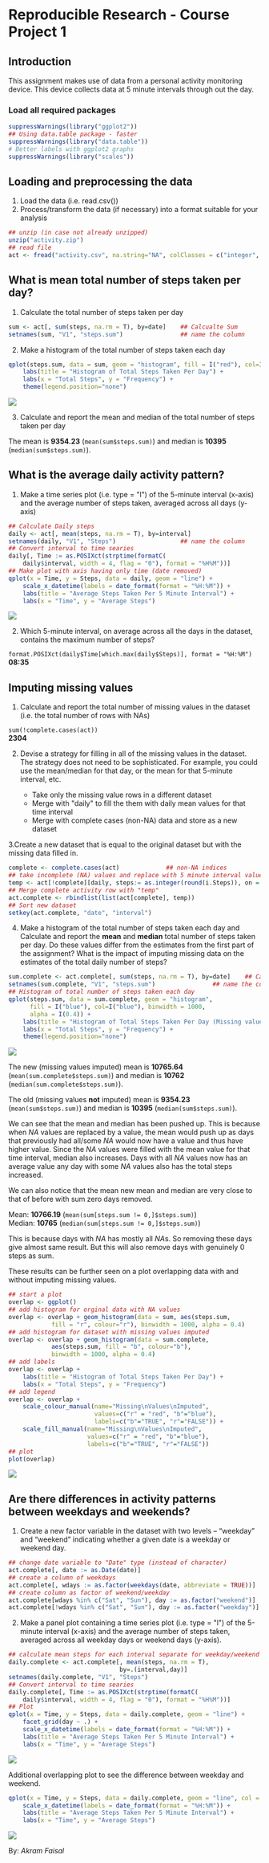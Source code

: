 # Reproducible Research - Course Project 1


Introduction
------------

This assignment makes use of data from a personal activity monitoring device. This device collects data at 5 minute intervals through out the day.

### Load all required packages ###

```r
suppressWarnings(library("ggplot2"))
## Using data.table package - faster
suppressWarnings(library("data.table"))
# Better labels with ggplot2 graphs
suppressWarnings(library("scales"))
```


Loading and preprocessing the data
----------------------------------

1. Load the data (i.e. read.csv())
2. Process/transform the data (if necessary) into a format suitable for your analysis


```r
## unzip (in case not already unzipped)
unzip("activity.zip")
## read file
act <- fread("activity.csv", na.string="NA", colClasses = c("integer", "Date", "integer"))
```


What is mean total number of steps taken per day?
-------------------------------------------------

1. Calculate the total number of steps taken per day


```r
sum <- act[, sum(steps, na.rm = T), by=date]    ## Calcualte Sum
setnames(sum, "V1", "steps.sum")                ## name the column
```

2. Make a histogram of the total number of steps taken each day


```r
qplot(steps.sum, data = sum, geom = "histogram", fill = I("red"), col=I("red"), binwidth = 1000, alpha = I(0.4)) +
    labs(title = "Histogram of Total Steps Taken Per Day") +
    labs(x = "Total Steps", y = "Frequency") + 
    theme(legend.position="none")
```

![](PA1_template_files/figure-html/unnamed-chunk-4-1.png)

3. Calculate and report the mean and median of the total number of steps taken per day

The mean is **9354.23** (`mean(sum$steps.sum)`) and median is **10395** (`median(sum$steps.sum)`). 


What is the average daily activity pattern?
-------------------------------------------

1. Make a time series plot (i.e. type = "l") of the 5-minute interval (x-axis) and the average number of steps taken, averaged across all days (y-axis)


```r
## Calculate Daily steps
daily <- act[, mean(steps, na.rm = T), by=interval]
setnames(daily, "V1", "Steps")                  ## name the column
## Convert interval to time searies
daily[, Time := as.POSIXct(strptime(formatC(
    daily$interval, width = 4, flag = "0"), format = "%H%M"))]
## Make plot with axis having only time (date removed)
qplot(x = Time, y = Steps, data = daily, geom = "line") +
    scale_x_datetime(labels = date_format(format = "%H:%M")) +
    labs(title = "Average Steps Taken Per 5 Minute Interval") +
    labs(x = "Time", y = "Average Steps")
```

![](PA1_template_files/figure-html/unnamed-chunk-5-1.png)

2. Which 5-minute interval, on average across all the days in the dataset, contains the maximum number of steps?

`format.POSIXct(daily$Time[which.max(daily$Steps)], format = "%H:%M")`  
**08:35**


Imputing missing values
-----------------------

1. Calculate and report the total number of missing values in the dataset (i.e. the total number of rows with NAs)

`sum(!complete.cases(act))`  
**2304**

2. Devise a strategy for filling in all of the missing values in the dataset. The strategy does not need to be sophisticated. For example, you could use the mean/median for that day, or the mean for that 5-minute interval, etc.

    - Take only the missing value rows in a different dataset
    - Merge with "daily" to fill the them with daily mean values for that time interval
    - Merge with complete cases (non-NA) data and store as a new dataset  

3.Create a new dataset that is equal to the original dataset but with the missing data filled in.


```r
complete <- complete.cases(act)             ## non-NA indices
## take incomplete (NA) values and replace with 5 minute interval values in a "temp" dataset
temp <- act[!complete][daily, steps:= as.integer(round(i.Steps)), on = "interval"]
## Merge complete activity row with "temp"
act.complete <- rbindlist(list(act[complete], temp))
## Sort new dataset
setkey(act.complete, "date", "interval")
```

4. Make a histogram of the total number of steps taken each day and Calculate and report the **mean** and **median** total number of steps taken per day. Do these values differ from the estimates from the first part of the assignment? What is the impact of imputing missing data on the estimates of the total daily number of steps?


```r
sum.complete <- act.complete[, sum(steps, na.rm = T), by=date]    ## Calcualte Sum
setnames(sum.complete, "V1", "steps.sum")                ## name the column
## Histogram of total number of steps taken each day
qplot(steps.sum, data = sum.complete, geom = "histogram",
      fill = I("blue"), col=I("blue"), binwidth = 1000,
      alpha = I(0.4)) +
    labs(title = "Histogram of Total Steps Taken Per Day (Missing values imputed)") +
    labs(x = "Total Steps", y = "Frequency") +
    theme(legend.position="none")
```

![](PA1_template_files/figure-html/unnamed-chunk-7-1.png)

The new (missing values imputed) mean is **10765.64** (`mean(sum.complete$steps.sum)`) and median is **10762** (`median(sum.complete$steps.sum)`).  

The old (missing values **not** imputed) mean is **9354.23** (`mean(sum$steps.sum)`) and median is **10395** (`median(sum$steps.sum)`).  

We can see that the mean and median has been pushed up. This is because when *NA* values are replaced by a value, the mean would push up as days that previously had all/some *NA* would now have a value and thus have higher value. Since the *NA* values were filled with the mean value for that time interval, median also increases. Days with all *NA* values now has an average value any day with some *NA* values also has the total steps increased.  

We can also notice that the mean new mean and median are very close to that of before with sum zero days removed.

Mean:   **10766.19** (`mean(sum[steps.sum != 0,]$steps.sum)`)  
Median: **10765** (`median(sum[steps.sum != 0,]$steps.sum)`)  

This is because days with *NA* has mostly all *NA*s. So removing these days give almost same result. But this will also remove days with genuinely 0 steps as sum.  

These results can be further seen on a plot overlapping data with and without imputing missing values.


```r
## start a plot
overlap <- ggplot()
## add histogram for orginal data with NA values
overlap <- overlap + geom_histogram(data = sum, aes(steps.sum, 
            fill = "r", colour="r"), binwidth = 1000, alpha = 0.4)
## add histogram for dataset with missing values imputed
overlap <- overlap + geom_histogram(data = sum.complete,
            aes(steps.sum, fill = "b", colour="b"),
            binwidth = 1000, alpha = 0.4)
## add labels
overlap <- overlap + 
    labs(title = "Histogram of Total Steps Taken Per Day") +
    labs(x = "Total Steps", y = "Frequency")
## add legend
overlap <- overlap +
    scale_colour_manual(name="Missing\nValues\nImputed",
                        values=c("r" = "red", "b"="blue"),
                        labels=c("b"="TRUE", "r"="FALSE")) +
    scale_fill_manual(name="Missing\nValues\nImputed",
                      values=c("r" = "red", "b"="blue"),
                      labels=c("b"="TRUE", "r"="FALSE"))
## plot
plot(overlap)
```

![](PA1_template_files/figure-html/unnamed-chunk-8-1.png)

Are there differences in activity patterns between weekdays and weekends?
----------------------------------------------------------------------

1. Create a new factor variable in the dataset with two levels – “weekday” and “weekend” indicating whether a given date is a weekday or weekend day.


```r
## change date variable to "Date" type (instead of character)
act.complete[, date := as.Date(date)]
## create a column of weekdays
act.complete[, wdays := as.factor(weekdays(date, abbreviate = TRUE))]
## create column as factor of weekend/weekday
act.complete[wdays %in% c("Sat", "Sun"), day := as.factor("weekend")]
act.complete[!wdays %in% c("Sat", "Sun"), day := as.factor("weekday")]
```

2. Make a panel plot containing a time series plot (i.e. type = "l") of the 5-minute interval (x-axis) and the average number of steps taken, averaged across all weekday days or weekend days (y-axis).


```r
## calculate mean steps for each interval separate for weekday/weekend
daily.complete <- act.complete[, mean(steps, na.rm = T),
                               by=.(interval,day)]
setnames(daily.complete, "V1", "Steps")
## Convert interval to time searies
daily.complete[, Time := as.POSIXct(strptime(formatC(
    daily$interval, width = 4, flag = "0"), format = "%H%M"))]
## Plot
qplot(x = Time, y = Steps, data = daily.complete, geom = "line") +
    facet_grid(day ~ .) +
    scale_x_datetime(labels = date_format(format = "%H:%M")) +
    labs(title = "Average Steps Taken Per 5 Minute Interval") +
    labs(x = "Time", y = "Average Steps")
```

![](PA1_template_files/figure-html/unnamed-chunk-10-1.png)

Additional overlapping plot to see the difference between weekday and weekend.


```r
qplot(x = Time, y = Steps, data = daily.complete, geom = "line", col = day) +
    scale_x_datetime(labels = date_format(format = "%H:%M")) +
    labs(title = "Average Steps Taken Per 5 Minute Interval") +
    labs(x = "Time", y = "Average Steps")
```

![](PA1_template_files/figure-html/unnamed-chunk-11-1.png)

  
  
By: *Akram Faisal*
